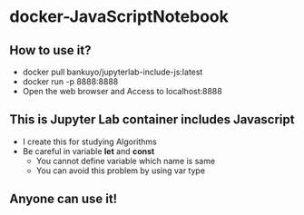 # docker-JavaScriptNotebook
## How to use it?
- docker pull bankuyo/jupyterlab-include-js:latest
- docker run -p 8888:8888
- Open the web browser and Access to localhost:8888

## This is Jupyter Lab container includes Javascript
- I create this for studying Algorithms
- Be careful in variable **let** and **const**
  - You cannot define variable which name is same
  - You can avoid this problem by using var type

## Anyone can use it!
